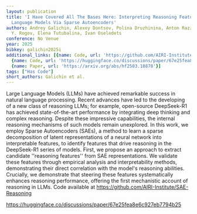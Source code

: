 ```yaml
---
layout: publication
title: 'I Have Covered All The Bases Here: Interpreting Reasoning Features In Large
  Language Models Via Sparse Autoencoders'
authors: Andrey Galichin, Alexey Dontsov, Polina Druzhinina, Anton Razzhigaev, Oleg
  Y. Rogov, Elena Tutubalina, Ivan Oseledets
conference: No Venue
year: 2025
bibkey: galichin2025i
additional_links: [{name: Code, url: 'https://github.com/AIRI-Institute/SAE-Reasoning'},
  {name: Code, url: 'https://huggingface.co/discussions/paper/67e25fea8e6c927eb7794b25'},
  {name: Paper, url: 'https://arxiv.org/abs/hf2503.18878'}]
tags: ["Has Code"]
short_authors: Galichin et al.
---
```

Large Language Models (LLMs) have achieved remarkable success in natural language processing. Recent advances have led to the developing of a new class of reasoning LLMs; for example, open-source DeepSeek-R1 has achieved state-of-the-art performance by integrating deep thinking and complex reasoning. Despite these impressive capabilities, the internal reasoning mechanisms of such models remain unexplored. In this work, we employ Sparse Autoencoders (SAEs), a method to learn a sparse decomposition of latent representations of a neural network into interpretable features, to identify features that drive reasoning in the DeepSeek-R1 series of models. First, we propose an approach to extract candidate ''reasoning features'' from SAE representations. We validate these features through empirical analysis and interpretability methods, demonstrating their direct correlation with the model's reasoning abilities. Crucially, we demonstrate that steering these features systematically enhances reasoning performance, offering the first mechanistic account of reasoning in LLMs. Code available at https://github.com/AIRI-Institute/SAE-Reasoning

https://huggingface.co/discussions/paper/67e25fea8e6c927eb7794b25